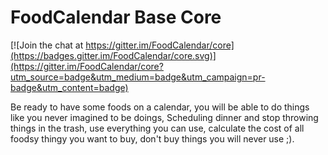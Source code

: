 FoodCalendar Base Core
======================

[![Join the chat at https://gitter.im/FoodCalendar/core](https://badges.gitter.im/FoodCalendar/core.svg)](https://gitter.im/FoodCalendar/core?utm_source=badge&utm_medium=badge&utm_campaign=pr-badge&utm_content=badge)

Be ready to have some foods on a calendar, you will be able to do things like you never imagined to be doings, Scheduling dinner and stop throwing things in the trash,
use everything you can use, calculate the cost of all foodsy thingy you want to buy, don't buy things you will never use ;).